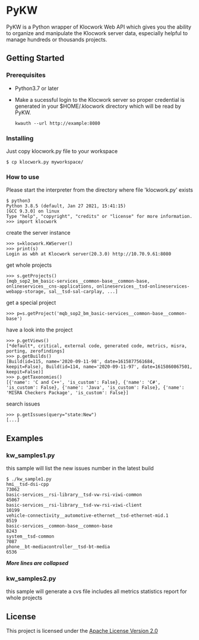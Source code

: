 # PyKW

PyKW is a Python wrapper of Klocwork Web API which gives you the ability to organize and manipulate the Klocwork server data, especially helpful to manage hundreds or thousands projects.

## Getting Started
### Prerequisites
* Python3.7 or later

* Make a sucessful login to the Klocwork server so proper credential is generated in your $HOME/.klocwork directory which will be read by PyKW. 

	```
	kwauth --url http://example:8080
	```

### Installing

Just copy klocwork.py file to your workspace

```
$ cp klocwork.py myworkspace/
```


### How to use
Please start the interpreter from the directory where file 'klocwork.py' exists   

    $ python3
	Python 3.8.5 (default, Jan 27 2021, 15:41:15)
	[GCC 9.3.0] on linux
	Type "help", "copyright", "credits" or "license" for more information.
	>>> import klocwork

create the server instance 

	>>> s=klocwork.KWServer()
	>>> print(s)
	Login as wbh at Klocwork server(20.3.0) http://10.70.9.61:8080

get whole projects

	>>> s.getProjects()
	[mqb_sop2_bm_basic-services__common-base__common-base, onlineservices__cns-applications, onlineservices__tsd-onlineservices-webapp-storage, sal__tsd-sal-carplay, ...]
get a special project

	>>> p=s.getProject('mqb_sop2_bm_basic-services__common-base__common-base')

have a look into the project

	>>> p.getViews()
	[*default*, critical, external code, generated code, metrics, misra, porting, zerofindings]
	>>> p.getBuilds()
	[Build(id=115, name='2020-09-11-98', date=1615877561684, keepit=False), Build(id=114, name='2020-09-11-97', date=1615860867501, keepit=False)]
	>>> p.getTaxonomies()
	[{'name': 'C and C++', 'is_custom': False}, {'name': 'C#', 'is_custom': False}, {'name': 'Java', 'is_custom': False}, {'name': 'MISRA Checkers Package', 'is_custom': False}]

search issues

	>>> p.getIssues(query="state:New")
	[...]
 



## Examples
### kw_samples1.py
this sample will list the new issues number in the latest build

	$ ./kw_sample1.py 
	hmi__tsd-dsi-cpp                                                               73062 
	basic-services__rsi-library__tsd-vw-rsi-viwi-common                            45067 
	basic-services__rsi-library__tsd-vw-rsi-viwi-client                            10199 
	vehicle-connectivity__automotive-ethernet__tsd-ethernet-mid.1                   8519 
	basic-services__common-base__common-base                                        8243 
	system__tsd-common                                                              7087 
	phone__bt-mediacontroller__tsd-bt-media                                         6536 
	
***More lines are collapsed***

### kw_samples2.py
this sample will generate a cvs file includes all metrics statistics report for whole projects

## License

This project is licensed under the [Apache License Version 2.0](http://www.apache.org/licenses/LICENSE-2.0)
